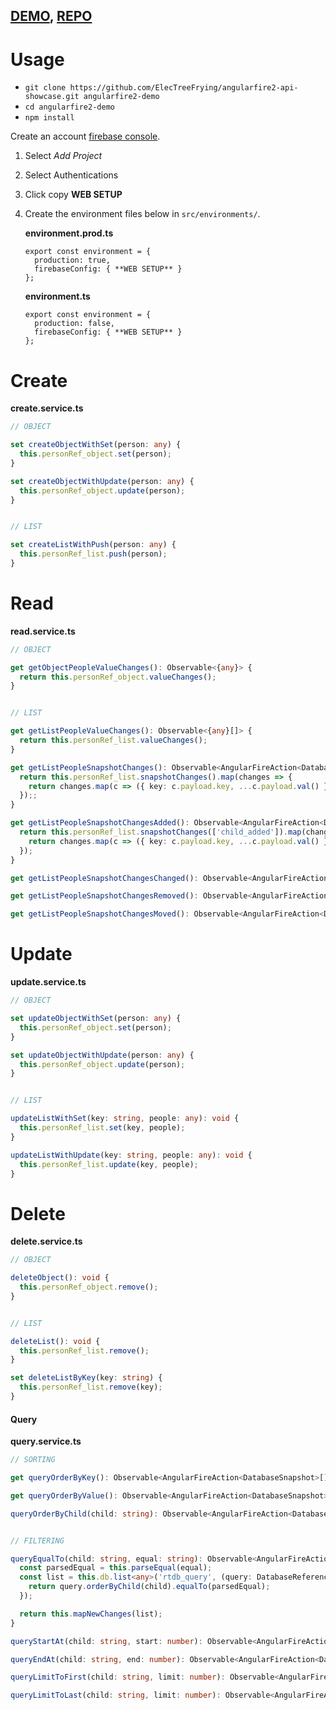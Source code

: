 ## [DEMO][rtdb-demo],  [REPO][rtdb]

# Usage

*   `git clone https://github.com/ElecTreeFrying/angularfire2-api-showcase.git angularfire2-demo`
*   `cd angularfire2-demo`
*   `npm install`

Create an account [firebase console][2-link].

1.  Select _Add Project_
1.  Select Authentications
1.  Click copy **WEB SETUP**

1.  Create the environment files below in `src/environments/`.

    **environment.prod.ts**

    ```
    export const environment = {
      production: true,
      firebaseConfig: { **WEB SETUP** }
    };

    ```

    **environment.ts**

    ```
    export const environment = {
      production: false,
      firebaseConfig: { **WEB SETUP** }
    };

    ```

# Create

**create.service.ts**

```ts
// OBJECT

set createObjectWithSet(person: any) {
  this.personRef_object.set(person);
}

set createObjectWithUpdate(person: any) {
  this.personRef_object.update(person);
}


// LIST

set createListWithPush(person: any) {
  this.personRef_list.push(person);
}
```


# Read

**read.service.ts**

```ts
// OBJECT

get getObjectPeopleValueChanges(): Observable<{any}> {
  return this.personRef_object.valueChanges();
}


// LIST

get getListPeopleValueChanges(): Observable<{any}[]> {
  return this.personRef_list.valueChanges();
}

get getListPeopleSnapshotChanges(): Observable<AngularFireAction<DatabaseSnapshot>[]> {
  return this.personRef_list.snapshotChanges().map(changes => {
    return changes.map(c => ({ key: c.payload.key, ...c.payload.val() }));
  });;
}

get getListPeopleSnapshotChangesAdded(): Observable<AngularFireAction<DatabaseSnapshot>[]> {
  return this.personRef_list.snapshotChanges(['child_added']).map(changes => {
    return changes.map(c => ({ key: c.payload.key, ...c.payload.val() }));
  });
}

get getListPeopleSnapshotChangesChanged(): Observable<AngularFireAction<DatabaseSnapshot>[]> { ... }

get getListPeopleSnapshotChangesRemoved(): Observable<AngularFireAction<DatabaseSnapshot>[]> { ... }

get getListPeopleSnapshotChangesMoved(): Observable<AngularFireAction<DatabaseSnapshot>[]> { ... }

```

# Update

**update.service.ts**

```ts
// OBJECT

set updateObjectWithSet(person: any) {
  this.personRef_object.set(person);
}

set updateObjectWithUpdate(person: any) {
  this.personRef_object.update(person);
}


// LIST

updateListWithSet(key: string, people: any): void {
  this.personRef_list.set(key, people);
}

updateListWithUpdate(key: string, people: any): void {
  this.personRef_list.update(key, people);
}
```

# Delete

**delete.service.ts**

```ts
// OBJECT

deleteObject(): void {
  this.personRef_object.remove();
}


// LIST

deleteList(): void {
  this.personRef_list.remove();
}

set deleteListByKey(key: string) {
  this.personRef_list.remove(key);
}
```


#### Query

**query.service.ts**

```ts
// SORTING

get queryOrderByKey(): Observable<AngularFireAction<DatabaseSnapshot>[]> { ... }

get queryOrderByValue(): Observable<AngularFireAction<DatabaseSnapshot>[]> { ... }

queryOrderByChild(child: string): Observable<AngularFireAction<DatabaseSnapshot>[]> { ... }


// FILTERING

queryEqualTo(child: string, equal: string): Observable<AngularFireAction<DatabaseSnapshot>[]> {
  const parsedEqual = this.parseEqual(equal);
  const list = this.db.list<any>('rtdb_query', (query: DatabaseReference) => {
    return query.orderByChild(child).equalTo(parsedEqual);
  });

  return this.mapNewChanges(list);
}

queryStartAt(child: string, start: number): Observable<AngularFireAction<DatabaseSnapshot>[]> { ... }

queryEndAt(child: string, end: number): Observable<AngularFireAction<DatabaseSnapshot>[]> { ... }

queryLimitToFirst(child: string, limit: number): Observable<AngularFireAction<DatabaseSnapshot>[]> { ... }

queryLimitToLast(child: string, limit: number): Observable<AngularFireAction<DatabaseSnapshot>[]> { ... }
```

[2-link]: https://console.firebase.google.com
[rtdb]: https://github.com/ElecTreeFrying/angularfire2-api-showcase/tree/master/src/app/realtime-database
[rtdb-demo]: https://workshop-demo-65669.firebaseapp.com/rtdb
